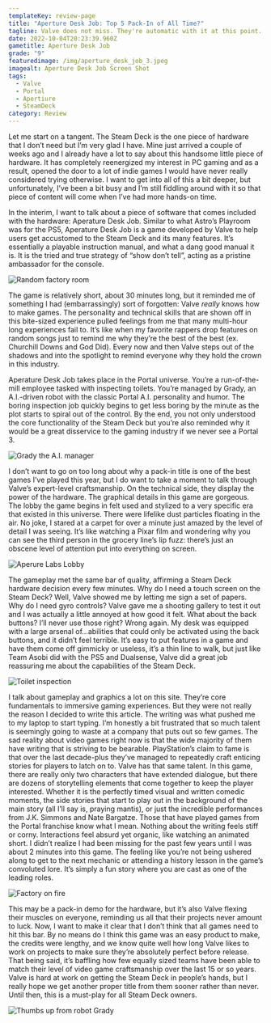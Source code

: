 ```yaml
---
templateKey: review-page
title: "Aperture Desk Job: Top 5 Pack-In of All Time?"
tagline: Valve does not miss. They're automatic with it at this point.
date: 2022-10-04T20:23:39.960Z
gametitle: Aperture Desk Job
grade: "9"
featuredimage: /img/aperture_desk_job_3.jpeg
imagealt: Aperture Desk Job Screen Shot
tags:
  - Valve
  - Portal
  - Apertiure
  - SteamDeck
category: Review
---
```

Let me start on a tangent. The Steam Deck is the one piece of hardware that I don’t need but I’m very glad I have. Mine just arrived a couple of weeks ago and I already have a lot to say about this handsome little piece of hardware. It has completely reenergized my interest in PC gaming and as a result, opened the door to a lot of indie games I would have never really considered trying otherwise. I want to get into all of this a bit deeper, but unfortunately, I’ve been a bit busy and I’m still fiddling around with it so that piece of content will come when I’ve had more hands-on time.

In the interim, I want to talk about a piece of software that comes included with the hardware: Aperature Desk Job. Similar to what Astro’s Playroom was for the PS5, Aperature Desk Job is a game developed by Valve to help users get accustomed to the Steam Deck and its many features. It’s essentially a playable instruction manual, and what a dang good manual it is. It is the tried and true strategy of “show don’t tell”, acting as a pristine ambassador for the console.



![Random factory room](/img/aperture_desk_job_5.jpeg "Random factory room")



The game is relatively short, about 30 minutes long, but it reminded me of something I had (embarrassingly) sort of forgotten: Valve *really* knows how to make games. The personality and technical skills that are shown off in this bite-sized experience pulled feelings from me that many multi-hour long experiences fail to. It’s like when my favorite rappers drop features on random songs just to remind me why they’re the best of the best (ex. Churchill Downs and God Did). Every now and then Valve steps out of the shadows and into the spotlight to remind everyone why they hold the crown in this industry.

Aperature Desk Job takes place in the Portal universe. You’re a run-of-the-mill employee tasked with inspecting toilets. You’re managed by Grady, an A.I.-driven robot with the classic Portal A.I. personality and humor. The boring inspection job quickly begins to get less boring by the minute as the plot starts to spiral out of the control. By the end, you not only understood the core functionality of the Steam Deck but you’re also reminded why it would be a great disservice to the gaming industry if we never see a Portal 3.



![Grady the A.I. manager](/img/1902490_screenshots_20221004122539_1.jpeg "Grady the A.I. manager")



I don’t want to go on too long about why a pack-in title is one of the best games I’ve played this year, but I do want to take a moment to talk through Valve’s expert-level craftsmanship. On the technical side, they display the power of the hardware. The graphical details in this game are gorgeous. The lobby the game begins in felt used and stylized to a very specific era that existed in this universe. There were lifelike dust particles floating in the air.  No joke, I stared at a carpet for over a minute just amazed by the level of detail I was seeing. It’s like watching a Pixar film and wondering why you can see the third person in the grocery line’s lip fuzz: there’s just an obscene level of attention put into everything on screen.



![Aperure Labs Lobby](/img/aperture_desk_job_4.jpeg "Aperure Labs Lobby")



The gameplay met the same bar of quality, affirming a Steam Deck hardware decision every few minutes. Why do I need a touch screen on the Steam Deck? Well, Valve showed me by letting me sign a set of papers. Why do I need gyro controls? Valve gave me a shooting gallery to test it out and I was actually a little annoyed at how good it felt. What about the back buttons? I’ll never use those right? Wrong again. My desk was equipped with a large arsenal of…abilities that could only be activated using the back buttons, and it didn’t feel terrible. It’s easy to put features in a game and have them come off gimmicky or useless, it’s a thin line to walk, but just like Team Asobi did with the PS5 and Dualsense, Valve did a great job reassuring me about the capabilities of the Steam Deck.



![Toilet inspection](/img/aperture_desk_job_7.jpeg "Toilet inspection")



I talk about gameplay and graphics a lot on this site. They’re core fundamentals to immersive gaming experiences. But they were not really the reason I decided to write this article. The writing was what pushed me to my laptop to start typing. I’m honestly a bit frustrated that so much talent is seemingly going to waste at a company that puts out so few games. The sad reality about video games right now is that the wide majority of them have writing that is striving to be bearable. PlayStation’s claim to fame is that over the last decade-plus they’ve managed to repeatedly craft enticing stories for players to latch on to. Valve has that same talent. In this game, there are really only two characters that have extended dialogue, but there are dozens of storytelling elements that come together to keep the player interested. Whether it is the perfectly timed visual and written comedic moments, the side stories that start to play out in the background of the main story (all I’ll say is, praying mantis), or just the incredible performances from J.K. Simmons and Nate Bargatze. Those that have played games from the Portal franchise know what I mean. Nothing about the writing feels stiff or corny. Interactions feel absurd yet organic, like watching an animated short. I didn’t realize I had been missing for the past few years until I was about 2 minutes into this game. The feeling like you’re not being ushered along to get to the next mechanic or attending a history lesson in the game’s convoluted lore. It’s simply a fun story where you are cast as one of the leading roles. 



![Factory on fire](/img/ss_ff4abec4388bc5e99a9968141dd8c3632ef542bd.1920x1080.jpg "Factory on fire")



This may be a pack-in demo for the hardware, but it’s also Valve flexing their muscles on everyone, reminding us all that their projects never amount to luck. Now, I want to make it clear that I don’t think that all games need to hit this bar. By no means do I think this game was an easy product to make, the credits were lengthy, and we know quite well how long Valve likes to work on projects to make sure they’re absolutely perfect before release. That being said, it’s baffling how few equally sized teams have been able to match their level of video game craftsmanship over the last 15 or so years. Valve is hard at work on getting the Steam Deck in people’s hands, but I really hope we get another proper title from them sooner rather than never. Until then, this is a must-play for all Steam Deck owners.



![Thumbs up from robot Grady](/img/yhunhamuhqr2npujg6d7q8.jpeg "Thumbs up from robot Grady")